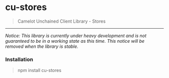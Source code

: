 cu-stores
======================
> Camelot Unchained Client Library - Stores

---
*Notice: This library is currently under heavy development and is not guaranteed to be in a working state as this time.  This notice will be removed when the library is stable.*

### Installation

> npm install cu-stores

